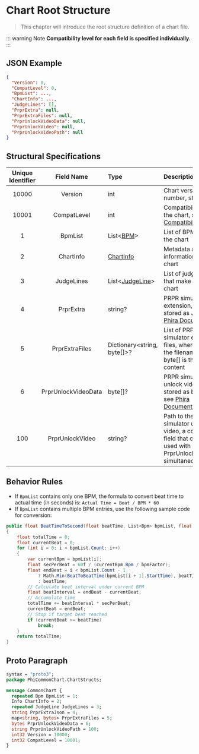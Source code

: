 # Chart Root Structure

>This chapter will introduce the root structure definition of a chart file.

::: warning Note
**Compatibility level for each field is specified individually.**
:::

## JSON Example

```json
{
  "Version": 0,
  "CompatLevel": 0,
  "BpmList": ...,
  "ChartInfo": ...,
  "JudgeLines": [],
  "PrprExtra": null,
  "PrprExtraFiles": null,
  "PrprUnlockVideoData": null,
  "PrprUnlockVideo": null,
  "PrprUnlockVideoPath": null
}
```

## Structural Specifications

| Unique Identifier |     Field Name      | Type                                              | Description                                                                                                                                                      | Compatibility Level | Default Value | Added Version |
|:-----------------:|:-------------------:|:--------------------------------------------------|:-----------------------------------------------------------------------------------------------------------------------------------------------------------------|:-------------------:|:-------------:|:-------------:|
|       10000       |       Version       | int                                               | Chart version number, starts from 1                                                                                                                              |          0          |       1       |       1       |
|       10001       |     CompatLevel     | int                                               | Compatibility level of the chart, see [Compatibility System](/markdown-examples.md#compatibility-level-system)                                                   |          0          |       0       |       1       |
|         1         |       BpmList       | List<[BPM](/en/chart_format/bpm.md)>              | List of BPMs used in the chart                                                                                                                                   |          0          |       -       |       1       |
|         2         |      ChartInfo      | [ChartInfo](/en/chart_format/chart_info.md)       | Metadata and basic information about the chart                                                                                                                   |          0          |       -       |       1       |
|         3         |     JudgeLines      | List<[JudgeLine](/en/chart_format/judge_line.md)> | List of judge lines that make up the chart                                                                                                                       |          0          |      []       |       1       |
|         4         |      PrprExtra      | string?                                           | PRPR simulator extension, internally stored as JSON, see [Phira Documentation](https://teamflos.github.io/phira-docs/chart-standard/extra/index.html)            |          4          |     null      |       1       |
|         5         |   PrprExtraFiles    | Dictionary\<string, byte[]\>?                     | List of PRPR simulator extension files, where string is the filename and byte[] is the file content                                                              |          4          |     null      |       1       |
|         6         | PrprUnlockVideoData | byte[]?                                           | PRPR simulator unlock video data, stored as binary data, see [Phira Documentation](https://teamflos.github.io/phira-docs/chart-standard/unlock_video/index.html) |          4          |     null      |       1       |
|        100        |   PrprUnlockVideo   | string?                                           | Path to the PRPR simulator unlock video, a compatible field that cannot be used with PrprUnlockVideoData simultaneously                                          |          4          |     null      |       1       |

## Behavior Rules

- If `BpmList` contains only one BPM, the formula to convert beat time to actual time (in seconds) is:
  `Actual Time = Beat / BPM * 60`
- If `BpmList` contains multiple BPM entries, use the following sample code for conversion:

```csharp
public float BeatTimeToSecond(float beatTime, List<Bpm> bpmList, float bpmFactor)
{
    float totalTime = 0;
    float currentBeat = 0;
    for (int i = 0; i < bpmList.Count; i++)
    {
        var currentBpm = bpmList[i];
        float secPerBeat = 60f / (currentBpm.Bpm / bpmFactor);
        float endBeat = i < bpmList.Count - 1
            ? Math.Min(BeatToBeatTime(bpmList[i + 1].StartTime), beatTime)
            : beatTime;
        // Calculate beat interval under current BPM
        float beatInterval = endBeat - currentBeat;
        // Accumulate time
        totalTime += beatInterval * secPerBeat;
        currentBeat = endBeat;
        // Stop if target beat reached
        if (currentBeat >= beatTime)
            break;
    }
    return totalTime;
}
```

## Proto Paragraph

```protobuf
syntax = "proto3";
package PhiCommonChart.ChartStructs;

message CommonChart {
  repeated Bpm BpmList = 1;
  Info ChartInfo = 2;
  repeated JudgeLine JudgeLines = 3;
  string PrprExtraJson = 4;
  map<string, bytes> PrprExtraFiles = 5;
  bytes PrprUnlockVideoData = 6;
  string PrprUnlockVideoPath = 100;
  int32 Version = 10000;
  int32 CompatLevel = 10001;
}
```
